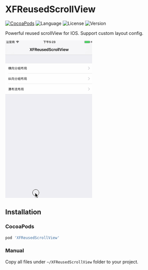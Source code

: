 # XFReusedScrollView
[![CocoaPods](https://img.shields.io/badge/cocoapods-v1.0.2-brightgreen.svg)](http://cocoadocs.org/docsets/XFDialogBuilder)
![Language](https://img.shields.io/badge/language-ObjC-orange.svg)
![License](https://img.shields.io/npm/l/express.svg)
![Version](https://img.shields.io/badge/platform-ios6%2B-green.svg)

Powerful reused scrollView for IOS. Support custom layout config.

![](./ScreenShot/usage.gif)


## Installation
### CocoaPods
```ruby
pod 'XFReusedScrollView'
```

### Manual
Copy all files under `~/XFReusedScrollView` folder  to your project.
